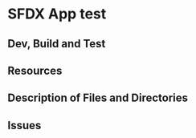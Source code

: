 # SFDX  App test

## Dev, Build and Test


## Resources


## Description of Files and Directories


## Issues


